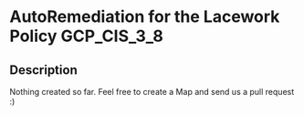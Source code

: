 # AutoRemediation for the Lacework Policy GCP_CIS_3_8

## Description
Nothing created so far. Feel free to create a Map and send us a pull request :)

